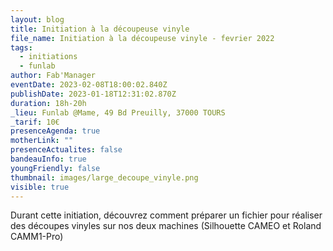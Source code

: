 ```yaml
---
layout: blog
title: Initiation à la découpeuse vinyle
file_name: Initiation à la découpeuse vinyle - fevrier 2022
tags:
  - initiations
  - funlab
author: Fab'Manager
eventDate: 2023-02-08T18:00:02.840Z
publishDate: 2023-01-18T12:31:02.870Z
duration: 18h-20h
_lieu: Funlab @Mame, 49 Bd Preuilly, 37000 TOURS
_tarif: 10€
presenceAgenda: true
motherLink: ""
presenceActualites: false
bandeauInfo: true
youngFriendly: false
thumbnail: images/large_decoupe_vinyle.png
visible: true
---
```

Durant cette initiation, découvrez comment préparer un fichier pour réaliser des découpes vinyles sur nos deux machines (Silhouette CAMEO et Roland CAMM1-Pro)